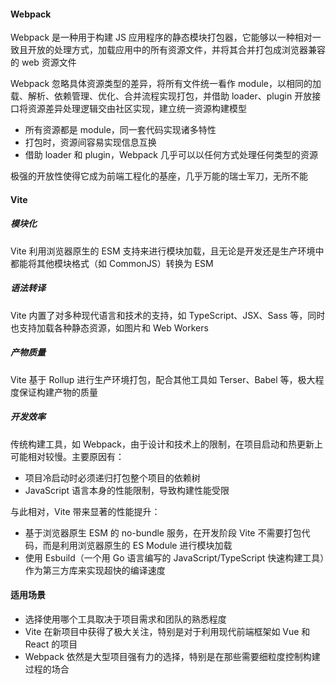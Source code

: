 #### Webpack

Webpack 是一种用于构建 JS 应用程序的静态模块打包器，它能够以一种相对一致且开放的处理方式，加载应用中的所有资源文件，并将其合并打包成浏览器兼容的 web 资源文件

Webpack 忽略具体资源类型的差异，将所有文件统一看作 module，以相同的加载、解析、依赖管理、优化、合并流程实现打包，并借助 loader、plugin 开放接口将资源差异处理逻辑交由社区实现，建立统一资源构建模型

- 所有资源都是 module，同一套代码实现诸多特性
- 打包时，资源间容易实现信息互换
- 借助 loader 和 plugin，Webpack 几乎可以以任何方式处理任何类型的资源

极强的开放性使得它成为前端工程化的基座，几乎万能的瑞士军刀，无所不能

#### Vite

##### 模块化

Vite 利用浏览器原生的 ESM 支持来进行模块加载，且无论是开发还是生产环境中都能将其他模块格式（如 CommonJS）转换为 ESM

##### 语法转译

Vite 内置了对多种现代语言和技术的支持，如 TypeScript、JSX、Sass 等，同时也支持加载各种静态资源，如图片和 Web Workers

##### 产物质量

Vite 基于 Rollup 进行生产环境打包，配合其他工具如 Terser、Babel 等，极大程度保证构建产物的质量

##### 开发效率

传统构建工具，如 Webpack，由于设计和技术上的限制，在项目启动和热更新上可能相对较慢。主要原因有：

- 项目冷启动时必须递归打包整个项目的依赖树
- JavaScript 语言本身的性能限制，导致构建性能受限

与此相对，Vite 带来显著的性能提升：

- 基于浏览器原生 ESM 的 no-bundle 服务，在开发阶段 Vite 不需要打包代码，而是利用浏览器原生的 ES Module 进行模块加载
- 使用 Esbuild（一个用 Go 语言编写的 JavaScript/TypeScript 快速构建工具）作为第三方库来实现超快的编译速度

#### 适用场景

- 选择使用哪个工具取决于项目需求和团队的熟悉程度
- Vite 在新项目中获得了极大关注，特别是对于利用现代前端框架如 Vue 和 React 的项目
- Webpack 依然是大型项目强有力的选择，特别是在那些需要细粒度控制构建过程的场合
